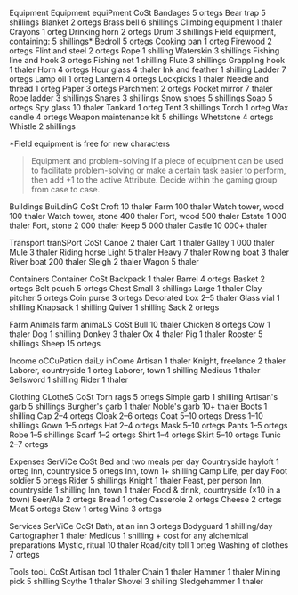 Equipment
Equipment equiPment CoSt Bandages 5 ortegs Bear trap 5 shillings Blanket 2 ortegs Brass bell 6 shillings Climbing equipment 1 thaler Crayons 1 orteg Drinking horn 2 ortegs Drum 3 shillings Field equipment, containing: 5 shillings* Bedroll 5 ortegs Cooking pan 1 orteg Firewood 2 ortegs Flint and steel 2 ortegs Rope 1 shilling Waterskin 3 shillings Fishing line and hook 3 ortegs Fishing net 1 shilling Flute 3 shillings Grappling hook 1 thaler Horn 4 ortegs Hour glass 4 thaler Ink and feather 1 shilling Ladder 7 ortegs Lamp oil 1 orteg Lantern 4 ortegs Lockpicks 1 thaler Needle and thread 1 orteg Paper 3 ortegs Parchment 2 ortegs Pocket mirror 7 thaler Rope ladder 3 shillings Snares 3 shillings Snow shoes 5 shillings Soap 5 ortegs Spy glass 10 thaler Tankard 1 orteg Tent 3 shillings Torch 1 orteg Wax candle 4 ortegs Weapon maintenance kit 5 shillings Whetstone 4 ortegs Whistle 2 shillings

\*Field equipment is free for new characters

> Equipment and problem-solving
>  If a piece of equipment can be used to facilitate problem-solving or make a certain task easier to perform, then add +1 to the active Attribute. Decide within the gaming group from case to case.

Buildings
BuiLdinG CoSt Croft 10 thaler Farm 100 thaler Watch tower, wood 100 thaler Watch tower, stone 400 thaler Fort, wood 500 thaler Estate 1 000 thaler Fort, stone 2 000 thaler Keep 5 000 thaler Castle 10 000+ thaler

Transport
tranSPort CoSt Canoe 2 thaler Cart 1 thaler Galley 1 000 thaler Mule 3 thaler Riding horse Light 5 thaler Heavy 7 thaler Rowing boat 3 thaler River boat 200 thaler Sleigh 2 thaler Wagon 5 thaler

Containers
Container CoSt Backpack 1 thaler Barrel 4 ortegs Basket 2 ortegs Belt pouch 5 ortegs Chest Small 3 shillings Large 1 thaler Clay pitcher 5 ortegs Coin purse 3 ortegs Decorated box 2–5 thaler Glass vial 1 shilling Knapsack 1 shilling Quiver 1 shilling Sack 2 ortegs

Farm Animals
farm animaLS CoSt Bull 10 thaler Chicken 8 ortegs Cow 1 thaler Dog 1 shilling Donkey 3 thaler Ox 4 thaler Pig 1 thaler Rooster 5 shillings Sheep 15 ortegs

Income
oCCuPation daiLy inCome Artisan 1 thaler Knight, freelance 2 thaler Laborer, countryside 1 orteg Laborer, town 1 shilling Medicus 1 thaler Sellsword 1 shilling Rider 1 thaler

Clothing
CLotheS CoSt Torn rags 5 ortegs Simple garb 1 shilling Artisan's garb 5 shillings Burgher's garb 1 thaler Noble's garb 10+ thaler Boots 1 shilling Cap 2–4 ortegs Cloak 2–6 ortegs Coat 5–10 ortegs Dress 1–10 shillings Gown 1–5 ortegs Hat 2–4 ortegs Mask 5–10 ortegs Pants 1–5 ortegs Robe 1–5 shillings Scarf 1–2 ortegs Shirt 1–4 ortegs Skirt 5–10 ortegs Tunic 2–7 ortegs

Expenses
SerViCe CoSt Bed and two meals per day Countryside hayloft 1 orteg Inn, countryside 5 ortegs Inn, town 1+ shilling Camp Life, per day Foot soldier 5 ortegs Rider 5 shillings Knight 1 thaler Feast, per person Inn, countryside 1 shilling Inn, town 1 thaler Food & drink, countryside (×10 in a town) Beer/Ale 2 ortegs Bread 1 orteg Casserole 2 ortegs Cheese 2 ortegs Meat 5 ortegs Stew 1 orteg Wine 3 ortegs

Services
SerViCe CoSt Bath, at an inn 3 ortegs Bodyguard 1 shilling/day Cartographer 1 thaler Medicus 1 shilling + cost for any alchemical preparations Mystic, ritual 10 thaler Road/city toll 1 orteg Washing of clothes 7 ortegs

Tools
tooL CoSt Artisan tool 1 thaler Chain 1 thaler Hammer 1 thaler Mining pick 5 shilling Scythe 1 thaler Shovel 3 shilling Sledgehammer 1 thaler